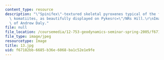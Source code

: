 ```yaml
---
content_type: resource
description: "\"Spinifex\"-textured skeletal pyroxenes typical of the flow tops of\
  \ komatiites, as beautifully displayed on Pykesrc=\"/NRs Hill.\r\nImages courtesy\
  \ of Andrew Daly."
file: null
file_location: /coursemedia/12-753-geodynamics-seminar-spring-2005/f67182bb6685b36e6068ba1c52e1e9fe_13.jpg
file_type: image/jpeg
resourcetype: Image
title: 13.jpg
uid: f67182bb-6685-b36e-6068-ba1c52e1e9fe
---
```

